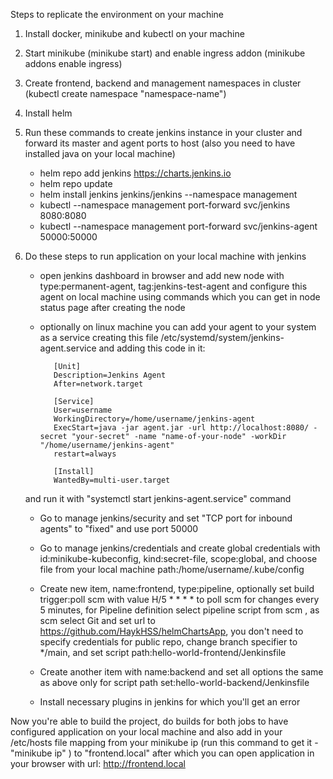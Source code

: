 Steps to replicate the environment on your machine

1. Install docker, minikube and kubectl on your machine 

2. Start minikube (minikube start)  and enable ingress addon (minikube addons enable ingress)

3. Create frontend, backend and management namespaces in cluster (kubectl create namespace "namespace-name")

4. Install helm

5. Run these commands to create jenkins instance in your cluster and forward its master and agent ports to host (also you need to have installed java on your local machine)
   - helm repo add jenkins https://charts.jenkins.io
   - helm repo update
   - helm install jenkins jenkins/jenkins --namespace management
   - kubectl --namespace management port-forward svc/jenkins 8080:8080
   - kubectl --namespace management port-forward svc/jenkins-agent 50000:50000

6. Do these steps to run application on your local machine with jenkins
   - open jenkins dashboard in browser and add new node with type:permanent-agent, tag:jenkins-test-agent and configure this agent on local machine using commands which you can get in node status page after creating the node
   - optionally on linux machine you can add your agent to your system as a service  creating  this file /etc/systemd/system/jenkins-agent.service and adding this code in it:
   
            [Unit]
            Description=Jenkins Agent
            After=network.target

            [Service]
            User=username
            WorkingDirectory=/home/username/jenkins-agent
            ExecStart=java -jar agent.jar -url http://localhost:8080/ -secret "your-secret" -name "name-of-your-node" -workDir "/home/username/jenkins-agent"
            restart=always

            [Install]
            WantedBy=multi-user.target

    and run it with "systemctl start jenkins-agent.service" command

   - Go to manage jenkins/security and set "TCP port for inbound agents" to "fixed" and use port 50000

   - Go to manage jenkins/credentials and create global credentials with id:minikube-kubeconfig, kind:secret-file, scope:global, and choose file from your local machine path:/home/username/.kube/config

   - Create new item, name:frontend, type:pipeline, optionally set build trigger:poll scm with value H/5 * * * * to poll scm for changes every 5 minutes,  for Pipeline definition select pipeline script from scm , as scm select Git and set url to https://github.com/HaykHSS/helmChartsApp, you don't need to specify credentials for public repo, change branch specifier to */main, and set script path:hello-world-frontend/Jenkinsfile

   - Create another item with name:backend and set all options the same as above only for script path set:hello-world-backend/Jenkinsfile

   - Install necessary plugins in jenkins for which you'll get an error

Now you're able to build the project, do builds for both jobs to have configured application on your local machine and also add in your /etc/hosts file mapping from your minikube ip (run this command to get it - "minikube ip" ) to "frontend.local" after which you can open application in your browser with url: http://frontend.local